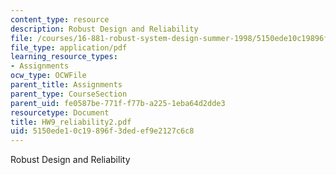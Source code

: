```yaml
---
content_type: resource
description: Robust Design and Reliability
file: /courses/16-881-robust-system-design-summer-1998/5150ede10c19896f3dedef9e2127c6c8_HW9_reliability2.pdf
file_type: application/pdf
learning_resource_types:
- Assignments
ocw_type: OCWFile
parent_title: Assignments
parent_type: CourseSection
parent_uid: fe0587be-771f-f77b-a225-1eba64d2dde3
resourcetype: Document
title: HW9_reliability2.pdf
uid: 5150ede1-0c19-896f-3ded-ef9e2127c6c8
---
```

Robust Design and Reliability

